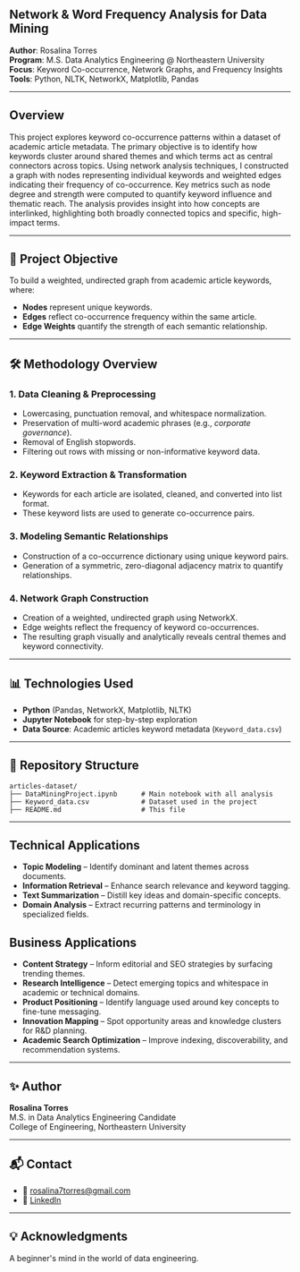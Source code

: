 
## Network & Word Frequency Analysis for Data Mining

**Author**: Rosalina Torres  
**Program**: M.S. Data Analytics Engineering @ Northeastern University  
**Focus**: Keyword Co-occurrence, Network Graphs, and Frequency Insights  
**Tools**: Python, NLTK, NetworkX, Matplotlib, Pandas

---

## Overview

This project explores keyword co-occurrence patterns within a dataset of academic article metadata. The primary objective is to identify how keywords cluster around shared themes and which terms act as central connectors across topics. Using network analysis techniques, I constructed a graph with nodes representing individual keywords and weighted edges indicating their frequency of co-occurrence. Key metrics such as node degree and strength were computed to quantify keyword influence and thematic reach. The analysis provides insight into how concepts are interlinked, highlighting both broadly connected topics and specific, high-impact terms.

---

## 🚀 Project Objective

To build a weighted, undirected graph from academic article keywords, where:

- **Nodes** represent unique keywords.
- **Edges** reflect co-occurrence frequency within the same article.
- **Edge Weights** quantify the strength of each semantic relationship.

---

## 🛠️ Methodology Overview

### 1. **Data Cleaning & Preprocessing**
- Lowercasing, punctuation removal, and whitespace normalization.
- Preservation of multi-word academic phrases (e.g., *corporate governance*).
- Removal of English stopwords.
- Filtering out rows with missing or non-informative keyword data.

### 2. **Keyword Extraction & Transformation**
- Keywords for each article are isolated, cleaned, and converted into list format.
- These keyword lists are used to generate co-occurrence pairs.

### 3. **Modeling Semantic Relationships**
- Construction of a co-occurrence dictionary using unique keyword pairs.
- Generation of a symmetric, zero-diagonal adjacency matrix to quantify relationships.

### 4. **Network Graph Construction**
- Creation of a weighted, undirected graph using NetworkX.
- Edge weights reflect the frequency of keyword co-occurrences.
- The resulting graph visually and analytically reveals central themes and keyword connectivity.

---

## 📊 Technologies Used

- **Python** (Pandas, NetworkX, Matplotlib, NLTK)
- **Jupyter Notebook** for step-by-step exploration
- **Data Source**: Academic articles keyword metadata (`Keyword_data.csv`)

---

## 📁 Repository Structure

```
articles-dataset/
├── DataMiningProject.ipynb      # Main notebook with all analysis
├── Keyword_data.csv             # Dataset used in the project
├── README.md                    # This file
```

---

## **Technical Applications**
- **Topic Modeling** – Identify dominant and latent themes across documents.  
- **Information Retrieval** – Enhance search relevance and keyword tagging.  
- **Text Summarization** – Distill key ideas and domain-specific concepts.  
- **Domain Analysis** – Extract recurring patterns and terminology in specialized fields.

## **Business Applications**
- **Content Strategy** – Inform editorial and SEO strategies by surfacing trending themes.  
- **Research Intelligence** – Detect emerging topics and whitespace in academic or technical domains.  
- **Product Positioning** – Identify language used around key concepts to fine-tune messaging.  
- **Innovation Mapping** – Spot opportunity areas and knowledge clusters for R&D planning.  
- **Academic Search Optimization** – Improve indexing, discoverability, and recommendation systems.

---

## ✨ Author  
**Rosalina Torres**  
M.S. in Data Analytics Engineering Candidate  
College of Engineering, Northeastern University  

---

## 📬 Contact

- 📧 [rosalina7torres@gmail.com](mailto:rosalina7torres@gmail.com)  
- 🔗 [LinkedIn](https://www.linkedin.com/in/rosalina2)

---

## 💡 Acknowledgments

A beginner's mind in the world of data engineering.
